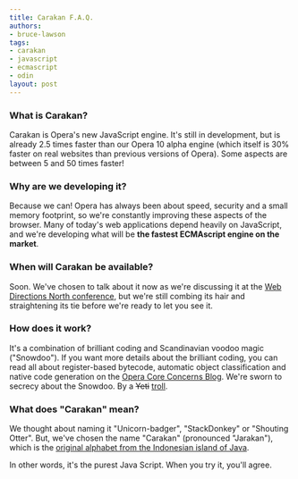 ```yaml
---
title: Carakan F.A.Q.
authors:
- bruce-lawson
tags:
- carakan
- javascript
- ecmascript
- odin
layout: post
---
```

<h3>What is <span lang="id">Carakan</span>?</h3>
<p><span lang="id">Carakan</span> is Opera&#39;s new JavaScript engine. It&#39;s still in development, but is already 2.5 times faster than our Opera 10 alpha engine (which itself is 30% faster on real websites than previous versions of Opera). Some aspects are between 5 and 50 times faster!</p>
<h3>Why are we developing it?</h3>
<p>Because we can! Opera has always been about speed, security and a small memory footprint, so we&#39;re constantly improving these aspects of the browser. Many of today&#39;s web applications depend heavily on JavaScript, and we&#39;re developing what will be <strong>the fastest ECMAscript engine on the market</strong>.</p>
<h3>When will <span lang="id">Carakan</span> be available?</h3>
<p>Soon. We&#39;ve chosen to talk about it now as we&#39;re discussing it at the <a href="http://north.webdirections.org/">Web  Directions North conference</a>, but we&#39;re still combing its hair and  straightening its tie before we&#39;re ready to let you see it.</p>
<h3>How does it work?</h3>
<p>It&#39;s a combination of brilliant coding and Scandinavian voodoo magic (&quot;Snowdoo&quot;). If you want more details about the brilliant coding, you can read all about register-based bytecode, automatic object classification and native code generation on the <a href="http://my.opera.com/core/blog/2009/02/04/carakan">Opera Core Concerns Blog</a>. We&#39;re sworn to secrecy about the Snowdoo. By a <del>Yeti</del> <ins>troll</ins>.</p>
<h3>What does &quot;<span lang="id">Carakan</span>&quot; mean?</h3>
<p>We thought about naming it &quot;Unicorn-badger&quot;, &quot;StackDonkey&quot; or &quot;Shouting Otter&quot;. But, we&#39;ve chosen the name &quot;<span lang="id">Carakan</span>&quot; (pronounced &quot;Jarakan&quot;), which is the <a href="http://www.omniglot.com/writing/javanese.htm">original  alphabet from the Indonesian island of Java</a>.</p>
<p>In other words, it&#39;s the purest Java Script. When you try it, you&#39;ll agree.</p>
